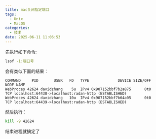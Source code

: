 ```yaml
---
title: mac关闭指定端口
tags:
  - Unix
  - MacOS
categories:
  - 技术
date: 2025-06-11 11:06:53
---
```


先执行如下命令:

```sh
lsof -i:端口号
```

会有类似下面的结果：

```shell
COMMAND     PID       USER   FD   TYPE             DEVICE SIZE/OFF NODE NAME
WebProces 42624 davidzhang    5u  IPv4 0x907152bbf7b2a875      0t0  TCP localhost:64438->localhost:radan-http (ESTABLISHED)
WebProces 42624 davidzhang   10u  IPv4 0x907152bbf7b64a05      0t0  TCP localhost:64439->localhost:radan-http (ESTABLISHED)
```

然后执行：

```sh
kill -9 42624
```

结束进程就搞定了
